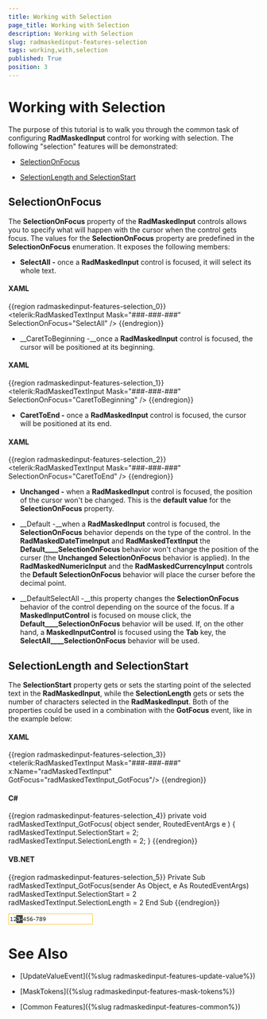 ```yaml
---
title: Working with Selection
page_title: Working with Selection
description: Working with Selection
slug: radmaskedinput-features-selection
tags: working,with,selection
published: True
position: 3
---
```


# Working with Selection



The purpose of this tutorial is to walk you through the common task of configuring __RadMaskedInput__ control for working with selection. The following "selection" features will be demonstrated:
			

* [SelectionOnFocus](#SelectionOnFocus)

* [SelectionLength and SelectionStart](#SelectionLength_and_SelectionStart)

## SelectionOnFocus

The __SelectionOnFocus__ property of the __RadMaskedInput__ controls allows you to specify what will happen with the cursor when the control gets focus. The values for the __SelectionOnFocus__ property are predefined in the __SelectionOnFocus__ enumeration. It exposes the following members:
				

* __SelectAll -__ once a __RadMaskedInput__ control is focused, it will select its whole text. 
						

#### __XAML__

{{region radmaskedinput-features-selection_0}}
	<telerik:RadMaskedTextInput Mask="###-###-###" SelectionOnFocus="SelectAll" />
	{{endregion}}



* __CaretToBeginning -__once a __RadMaskedInput__ control is focused, the cursor will be positioned at its beginning.
						

#### __XAML__

{{region radmaskedinput-features-selection_1}}
	<telerik:RadMaskedTextInput Mask="###-###-###" SelectionOnFocus="CaretToBeginning" />
	{{endregion}}



* __CaretToEnd -__ once a __RadMaskedInput__ control is focused, the cursor will be positioned at its end.
						

#### __XAML__

{{region radmaskedinput-features-selection_2}}
	<telerik:RadMaskedTextInput Mask="###-###-###" SelectionOnFocus="CaretToEnd" />
	{{endregion}}



* __Unchanged -__ when a __RadMaskedInput__ control is focused, the position of the cursor won't be changed. This is the __default value__ for the __SelectionOnFocus__ property.
					

* __Default -__when a __RadMaskedInput__ control is focused, the __SelectionOnFocus__ behavior depends on the type of the control. In the __RadMaskedDateTimeInput__ and __RadMaskedTextInput__ the __Default____SelectionOnFocus__ behavior won't change the position of the curser (the __Unchanged SelectionOnFocus__ behavior is applied). In the __RadMaskedNumericInput__ and the __RadMaskedCurrencyInput__ controls the __Default SelectionOnFocus__ behavior will place the curser before the decimal point.
					

* __DefaultSelectAll -__this property changes the __SelectionOnFocus__ behavior of the control depending on the source of the focus. If a __MaskedInputControl__ is focused on mouse click, the __Default____SelectionOnFocus__ behavior will be used. If, on the other hand, a __MaskedInputControl__ is focused using the __Tab__ key, the __SelectAll____SelectionOnFocus__ behavior will be used.
					

## SelectionLength and SelectionStart

The __SelectionStart__ property gets or sets the starting point of the selected text in the __RadMaskedInput__, while the __SelectionLength__ gets or sets the number of characters selected in the __RadMaskedInput__. Both of the properties could be used in a combination with the __GotFocus__ event, like in the example below:
				

#### __XAML__

{{region radmaskedinput-features-selection_3}}
	        <telerik:RadMaskedTextInput Mask="###-###-###" x:Name="radMaskedTextInput" GotFocus="radMaskedTextInput_GotFocus"/>
	{{endregion}}



#### __C#__

{{region radmaskedinput-features-selection_4}}
	private void radMaskedTextInput_GotFocus( object sender, RoutedEventArgs e )
	{
	   radMaskedTextInput.SelectionStart = 2;
	   radMaskedTextInput.SelectionLength = 2;
	}
	{{endregion}}



#### __VB.NET__

{{region radmaskedinput-features-selection_5}}
	Private Sub radMaskedTextInput_GotFocus(sender As Object, e As RoutedEventArgs)
	 radMaskedTextInput.SelectionStart = 2
	 radMaskedTextInput.SelectionLength = 2
	End Sub
	{{endregion}}



![](images/RadMaskedTextBox_Features_Selection_010.png)

# See Also

 * [UpdateValueEvent]({%slug radmaskedinput-features-update-value%})

 * [MaskTokens]({%slug radmaskedinput-features-mask-tokens%})

 * [Common Features]({%slug radmaskedinput-features-common%})
